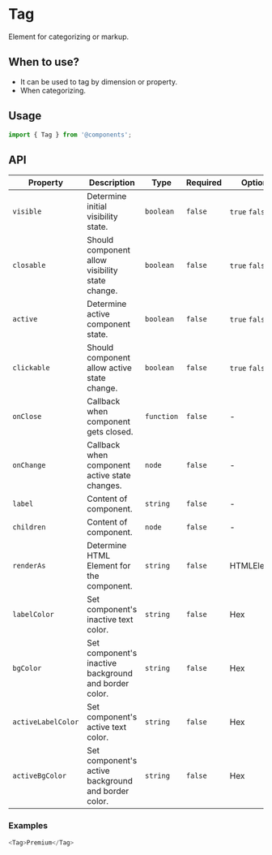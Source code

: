 # Tag

Element for categorizing or markup.

## When to use?

- It can be used to tag by dimension or property.
- When categorizing.

## Usage

```js
import { Tag } from '@components';
```

## API

| Property | Description | Type | Required | Options | Default |
|---|---|---|---|---|---|
| `visible` | Determine initial visibility state. | `boolean` | `false` | `true` `false` | `true` |
| `closable` | Should component allow visibility state change. | `boolean` | `false` | `true` `false` | `false` |
| `active` | Determine active component state. | `boolean` | `false` | `true` `false` | `false` |
| `clickable` | Should component allow active state change. | `boolean` | `false` | `true` `false` | `false` |
| `onClose` | Callback when component gets closed. | `function` | `false` | - | - |
| `onChange` | Callback when component active state changes. | `node` | `false` | - | - |
| `label` | Content of component. | `string` | `false` | - | - |
| `children` | Content of component. | `node` | `false` | - | - |
| `renderAs` | Determine HTML Element for the component. | `string` | `false` | HTMLElement | `div` |
| `labelColor` | Set component's inactive text color. | `string` | `false` | Hex | theme text primary |
| `bgColor` | Set component's inactive background and border color. | `string` | `false` | Hex | - |
| `activeLabelColor` | Set component's active text color. | `string` | `false` | Hex | theme text primary |
| `activeBgColor` | Set component's active background and border color. | `string` | `false` | Hex | theme text secondary |



### Examples

```js
<Tag>Premium</Tag>
```

<!-- STORY -->

<br />
